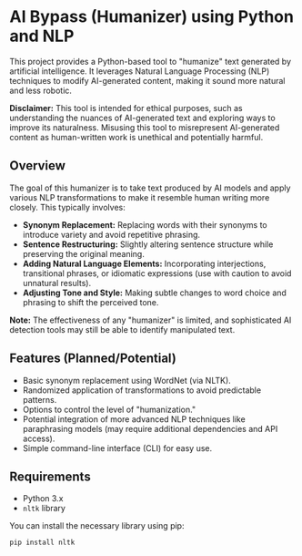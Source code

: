 # AI Bypass (Humanizer) using Python and NLP

This project provides a Python-based tool to "humanize" text generated by artificial intelligence. It leverages Natural Language Processing (NLP) techniques to modify AI-generated content, making it sound more natural and less robotic.

**Disclaimer:** This tool is intended for ethical purposes, such as understanding the nuances of AI-generated text and exploring ways to improve its naturalness. Misusing this tool to misrepresent AI-generated content as human-written work is unethical and potentially harmful.

## Overview

The goal of this humanizer is to take text produced by AI models and apply various NLP transformations to make it resemble human writing more closely. This typically involves:

* **Synonym Replacement:** Replacing words with their synonyms to introduce variety and avoid repetitive phrasing.
* **Sentence Restructuring:** Slightly altering sentence structure while preserving the original meaning.
* **Adding Natural Language Elements:** Incorporating interjections, transitional phrases, or idiomatic expressions (use with caution to avoid unnatural results).
* **Adjusting Tone and Style:** Making subtle changes to word choice and phrasing to shift the perceived tone.

**Note:** The effectiveness of any "humanizer" is limited, and sophisticated AI detection tools may still be able to identify manipulated text.

## Features (Planned/Potential)

* Basic synonym replacement using WordNet (via NLTK).
* Randomized application of transformations to avoid predictable patterns.
* Options to control the level of "humanization."
* Potential integration of more advanced NLP techniques like paraphrasing models (may require additional dependencies and API access).
* Simple command-line interface (CLI) for easy use.

## Requirements

* Python 3.x
* `nltk` library

You can install the necessary library using pip:

```bash
pip install nltk
